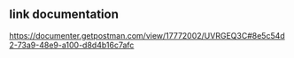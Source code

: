 ## link documentation

https://documenter.getpostman.com/view/17772002/UVRGEQ3C#8e5c54d2-73a9-48e9-a100-d8d4b16c7afc
